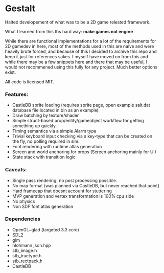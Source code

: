 # Gestalt

Halted developement of what was to be a 2D game releated framework.

What I learned from this ths hard way: **make games not engine**

While there are functional implementations for a lot of the requirements for 2D gamedev in here, most of the methods used in this are naive and were heavily brute forced, 
and because of this I decided to archive this repo and keep it just for references sakes. I myself have moved on from this and while there may be a few snippets here and 
there that may be useful, I would not recommened using this fully for any project. Much better options exist.

All code is licensed MIT.

### Features:
* CastleDB sprite loading (requires sprite page, open example salt.dat database file located in bin as an example)
* Draw batching by texture/shader
* Simple struct-based prop/entity/gameobject workflow for getting something up quickly.
* Timing semantics via a simple Alarm type
* Trivial keyboard input checking via a key-type that can be created on the fly, no polling required in sim.
* Font rendering with runtime atlas generation
* Screen and world anchoring for props (Screen anchoring mainly for UI)
* State stack with transition logic

### Caveats:
* Single pass rendering, no post processing possible.
* No map format (was planned via CastleDB, but never reached that point)
* Hard framecap that doesnt account for stuttering
* MVP generation and vertex transformation is 100% cpu side
* No physics
* Non SDF font atlas generation

### Dependencies
* OpenGL+glad (targeted 3.3 core)
* SDL2
* glm
* nlohmann json.hpp
* stb_image.h
* stb_truetype.h
* stb_rectpack.h
* CastleDB
